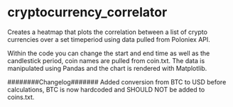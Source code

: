 # cryptocurrency_correlator

Creates a heatmap that plots the correlation between a list of crypto currencies over a set timeperiod using 
data pulled from Poloniex API. 

Within the code you can change the start and end time as well as the candlestick period, coin names are pulled 
from coin.txt. The data is manipulated using Pandas and the chart is rendered with Matplotlib.

########Changelog#######
Added conversion from BTC to USD before calculations, BTC is now hardcoded and SHOULD NOT be added to coins.txt.

